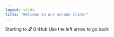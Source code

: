 ```yaml
---
layout: slide
title: "Welcome to our second slide!"
---
```

Starting to :unlock: GitHub
Use the left arrow to go back
